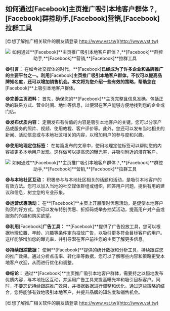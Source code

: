 ## **如何通过**[Facebook]**主页推广吸引本地客户群体？,**[Facebook]**群控助手,**[Facebook]**营销,**[Facebook]**拉群工具**

[😍想了解推广相关软件的朋友请登录 http://www.vst.tw](http://www.vst.tw)

 <center><img src="https://vst.tw/MP4/tuiguang/png/4.png" alt="如何通过**[Facebook]**主页推广吸引本地客户群体？,**[Facebook]**群控助手,**[Facebook]**营销,**[Facebook]**拉群工具"></center>

**😄引言：**
在如今社交媒体的时代，**[Facebook]**已经成为了许多企业和品牌推广的主要平台之一。利用**[Facebook]**主页推广吸引本地客户群体，不仅可以提高品牌知名度，还可以增加销售机会。本文将为您介绍一些有效的策略，帮助您在**[Facebook]**上吸引本地客户群体。

**😄完善主页资料：**
首先，确保您的**[Facebook]**主页完整且信息准确。包括正确的联系方式、营业时间、地址等信息，以便潜在客户能够方便地找到您的企业或门店。

**😄发布优质内容：**
定期发布有价值的内容是吸引本地客户的关键。您可以分享产品或服务的照片、视频、使用教程、客户评价等。此外，您还可以发布当地相关的新闻、活动信息或与本地社区相关的内容，以增加用户的参与度和兴趣。

**😄使用地理定位标签：**
在每篇发布的文章中，使用地理定位标签可以帮助您的内容被更多本地用户发现。这样做可以提高您的曝光率，并吸引附近的潜在客户。

 <center><img src="https://vst.tw/MP4/tuiguang/png/1.png" alt="如何通过**[Facebook]**主页推广吸引本地客户群体？,**[Facebook]**群控助手,**[Facebook]**营销,**[Facebook]**拉群工具"></center>

**😄与本地社区互动：**
积极参与与本地社区相关的话题和活动，是吸引本地客户的有效方法。您可以加入当地的社交媒体群组或组织，回答用户问题，提供有用的建议和信息，树立您的专业形象。

**😄运营优惠活动：**
在**[Facebook]**主页上开展限时优惠活动，是促使本地客户购买的好方式。您可以发布特别优惠、折扣码或举办抽奖活动，提高用户对产品或服务的兴趣和购买欲望。

**😄利用**[Facebook]**广告工具：**
**[Facebook]**提供了广告投放工具，您可以根据地理位置、年龄、兴趣等条件定向投放广告，以吸引更多符合目标客户的用户。这样能够增加您的曝光率，并引导潜在客户前往您的主页了解更多信息。

**😄持续跟踪数据：**
使用**[Facebook]**提供的统计数据和分析工具，持续跟踪您的推广效果。通过分析点击率、转化率等数据，您可以了解哪些内容和策略更受本地客户欢迎，从而进行优化和调整。

**😄结论：**
通过**[Facebook]**主页推广吸引本地客户群体，需要持之以恒地发布优质内容，与本地社区互动，并运用广告工具来提高曝光率和吸引目标客户。同时，不要忘记持续跟踪推广效果，并根据数据进行调整和优化。通过这些策略的结合，您将能够有效地吸引本地客户，并提升品牌的知名度和销售机会。

[😍想了解推广相关软件的朋友请登录 http://www.vst.tw](http://www.vst.tw)



